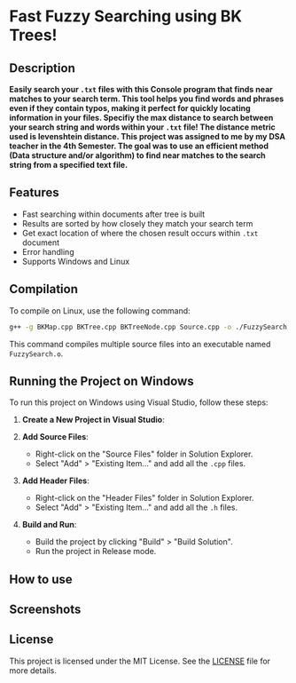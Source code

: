 # Fast Fuzzy Searching using BK Trees!

## Description

**Easily search your `.txt` files with this Console program that finds near matches to your search term. This tool helps you find words and phrases even if they contain typos, making it perfect for quickly locating information in your files. Specifiy the max distance to search between your search string and words within your `.txt` file! The distance metric used is levenshtein distance. This project was assigned to me by my DSA teacher in the 4th Semester. The goal was to use an efficient method (Data structure and/or algorithm) to find near matches to the search string from a specified text file.**

## Features

- Fast searching within documents after tree is built
- Results are sorted by how closely they match your search term
- Get exact location of where the chosen result occurs within `.txt` document
- Error handling
- Supports Windows and Linux

## Compilation

To compile on Linux, use the following command:

```sh
g++ -g BKMap.cpp BKTree.cpp BKTreeNode.cpp Source.cpp -o ./FuzzySearch.o
```

This command compiles multiple source files into an executable named `FuzzySearch.o`.

## Running the Project on Windows

To run this project on Windows using Visual Studio, follow these steps:

1. **Create a New Project in Visual Studio**:

2. **Add Source Files**:
   - Right-click on the "Source Files" folder in Solution Explorer.
   - Select "Add" > "Existing Item..." and add all the `.cpp` files.

3. **Add Header Files**:
   - Right-click on the "Header Files" folder in Solution Explorer.
   - Select "Add" > "Existing Item..." and add all the `.h` files.

4. **Build and Run**:
   - Build the project by clicking "Build" > "Build Solution".
   - Run the project in Release mode.

## How to use


## Screenshots


## License

This project is licensed under the MIT License. See the [LICENSE](LICENSE) file for more details.

